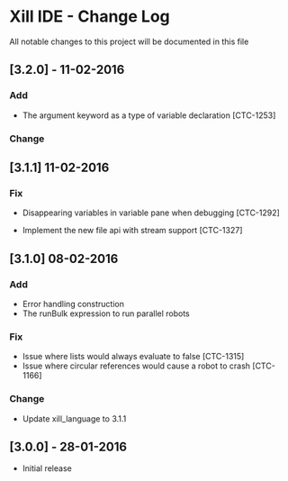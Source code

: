 # Xill IDE - Change Log
All notable changes to this project will be documented in this file

## [3.2.0] - 11-02-2016
### Add
- The argument keyword as a type of variable declaration [CTC-1253]

### Change
## [3.1.1] 11-02-2016

### Fix
- Disappearing variables in variable pane when debugging [CTC-1292]

- Implement the new file api with stream support [CTC-1327]
## [3.1.0] 08-02-2016

### Add
- Error handling construction
- The runBulk expression to run parallel robots

### Fix
- Issue where lists would always evaluate to false [CTC-1315]
- Issue where circular references would cause a robot to crash [CTC-1166]

### Change
- Update xill_language to 3.1.1

## [3.0.0] - 28-01-2016
 - Initial release
